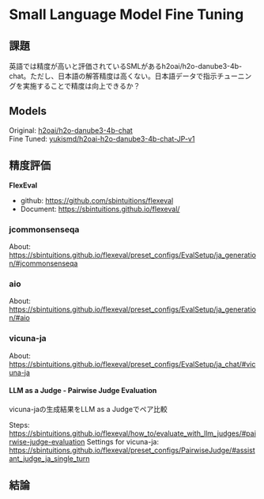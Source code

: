 # Small Language Model Fine Tuning

## 課題
英語では精度が高いと評価されているSMLがあるh2oai/h2o-danube3-4b-chat。ただし、日本語の解答精度は高くない。日本語データで指示チューニングを実施することで精度は向上できるか？

## Models
Original: [h2oai/h2o-danube3-4b-chat](https://huggingface.co/h2oai/h2o-danube3-4b-chat)  
Fine Tuned: [yukismd/h2oai-h2o-danube3-4b-chat-JP-v1](https://huggingface.co/yukismd/h2oai-h2o-danube3-4b-chat-JP-v1)

## 精度評価
**FlexEval**
- github: https://github.com/sbintuitions/flexeval
- Document: https://sbintuitions.github.io/flexeval/

### jcommonsenseqa  
About: https://sbintuitions.github.io/flexeval/preset_configs/EvalSetup/ja_generation/#jcommonsenseqa


### aio  
About: https://sbintuitions.github.io/flexeval/preset_configs/EvalSetup/ja_generation/#aio

### vicuna-ja  
About: https://sbintuitions.github.io/flexeval/preset_configs/EvalSetup/ja_chat/#vicuna-ja

#### LLM as a Judge - Pairwise Judge Evaluation  
vicuna-jaの生成結果をLLM as a Judgeでペア比較  

Steps: https://sbintuitions.github.io/flexeval/how_to/evaluate_with_llm_judges/#pairwise-judge-evaluation
Settings for vicuna-ja: https://sbintuitions.github.io/flexeval/preset_configs/PairwiseJudge/#assistant_judge_ja_single_turn



## 結論


